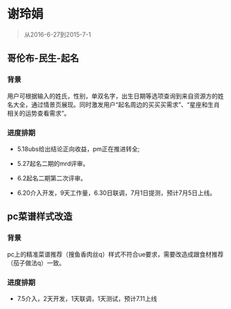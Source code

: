 # 谢玲娟

> 从2016-6-27到2015-7-1

## 哥伦布-民生-起名 

### 背景

用户可根据输入的姓氏，性别，单双名字，出生日期等选项查询到来自资源方的姓名大全，通过情景页展现。同时激发用户“起名周边的买买买需求”、“星座和生肖相关的运势查看需求”。

### 进度排期

* 5.18ubs给出结论正向收益，pm正在推进转全;

* 5.27起名二期的mrd评审。

* 6.2起名二期第二次评审。

* 6.20介入开发，9天工作量，6.30日联调，7月1日提测，预计7月5日上线。

## pc菜谱样式改造

### 背景

pc上的精准菜谱推荐（搜鱼香肉丝q）样式不符合ue要求，需要改造成跟食材推荐（茄子做法q）一致。

### 进度排期

* 7.5介入，2天开发，1天联调，1天测试，预计7.11上线

